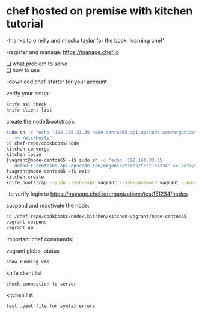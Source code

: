 chef hosted on premise with kitchen tutorial
===============

-thanks to o'reilly and mischa taylor for the book 'learning chef'

-register and manage: https://manage.chef.io

❑ what problem to solve  
❑ how to use

-download chef-starter for your account

verify your setup:
```bash
knife ssl check 
knife client list
```




create the node(bootstrap):
```bash
sudo sh -c "echo '192.168.33.35 node-centos65.api.opscode.com/organizations/test151234'  
   >> /etc/hosts"
cd chef-repo/cookbooks/node
kitchen converge
kitchen login
[vagrant@node-centos65 ~]$ sudo sh -c "echo '192.168.33.35  
   default-centos65.api.opscode.com/organizations/test151234' >> /etc/hosts"
[vagrant@node-centos65 ~]$ exit
kitchen create
knife bootstrap --sudo --ssh-user vagrant --ssh-password vagrant --no-host-key-verify node-centos65.api.opscode.com/organizations/test151234
```
-to verify login to https://manage.chef.io/organizations/test151234/nodes

suspend and reactivate the node:
```bash
cd /chef-repo/cookbooks/node/.kitchen/kitchen-vagrant/node-centos65 
vagrant suspend
vagrant up
```

important chef commands:

vagrant global-status 

	show running vms

knife client list

	check connection to server

kitchen list

	test .yaml file for syntax errors






